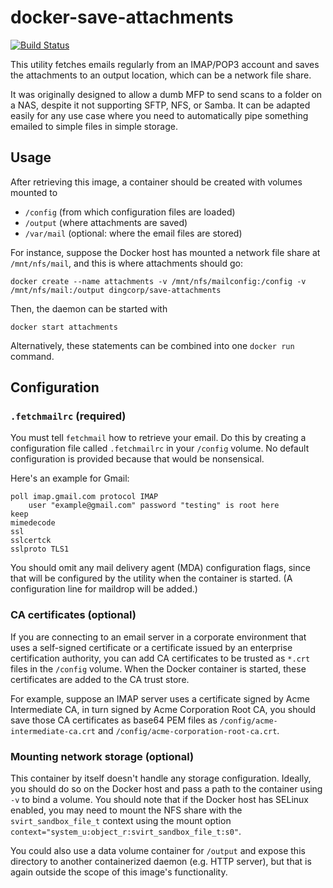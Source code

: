 docker-save-attachments
=======================

[![Build Status](https://travis-ci.org/JenswBE/docker-save-attachments.svg?branch=master)](https://travis-ci.org/JenswBE/docker-save-attachments)

This utility fetches emails regularly from an IMAP/POP3 account and saves the attachments to an output location, which can be a network file share.

It was originally designed to allow a dumb MFP to send scans to a folder on a NAS, despite it not supporting SFTP, NFS, or Samba. It can be adapted easily for any use case where you need to automatically pipe something emailed to simple files in simple storage.

## Usage

After retrieving this image, a container should be created with volumes mounted to

- `/config` (from which configuration files are loaded)
- `/output` (where attachments are saved)
- `/var/mail` (optional: where the email files are stored)

For instance, suppose the Docker host has mounted a network file share at `/mnt/nfs/mail`, and this is where attachments should go: 

```
docker create --name attachments -v /mnt/nfs/mailconfig:/config -v /mnt/nfs/mail:/output dingcorp/save-attachments
```

Then, the daemon can be started with

```
docker start attachments
```

Alternatively, these statements can be combined into one `docker run` command.

## Configuration

### `.fetchmailrc` (required)

You must tell `fetchmail` how to retrieve your email. Do this by creating a configuration file called `.fetchmailrc` in your `/config` volume. No default configuration is provided because that would be nonsensical.

Here's an example for Gmail:

```
poll imap.gmail.com protocol IMAP
	user "example@gmail.com" password "testing" is root here
keep
mimedecode
ssl
sslcertck
sslproto TLS1
```

You should omit any mail delivery agent (MDA) configuration flags, since that will be configured by the utility when the container is started. (A configuration line for maildrop will be added.)

### CA certificates (optional)

If you are connecting to an email server in a corporate environment that uses a self-signed certificate or a certificate issued by an enterprise certification authority, you can add CA certificates to be trusted as `*.crt` files in the `/config` volume. When the Docker container is started, these certificates are added to the CA trust store.

For example, suppose an IMAP server uses a certificate signed by Acme Intermediate CA, in turn signed by Acme Corporation Root CA, you should save those CA certificates as base64 PEM files as `/config/acme-intermediate-ca.crt` and `/config/acme-corporation-root-ca.crt`.

### Mounting network storage (optional)

This container by itself doesn't handle any storage configuration. Ideally, you should do so on the Docker host and pass a path to the container using `-v` to bind a volume. You should note that if the Docker host has SELinux enabled, you may need to mount the NFS share with the `svirt_sandbox_file_t` context using the mount option `context="system_u:object_r:svirt_sandbox_file_t:s0"`.

You could also use a data volume container for `/output` and expose this directory to another containerized daemon (e.g. HTTP server), but that is again outside the scope of this image's functionality.
